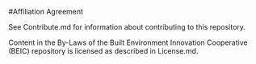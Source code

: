 #Affiliation Agreement

See Contribute.md for information about contributing to this repository.

Content in the By-Laws of the Built Environment Innovation Cooperative (BEIC) repository is licensed as described in License.md.
